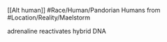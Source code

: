 [[Alt human]]
#Race/Human/Pandorian
Humans from #Location/Reality/Maelstorm 


adrenaline reactivates hybrid DNA